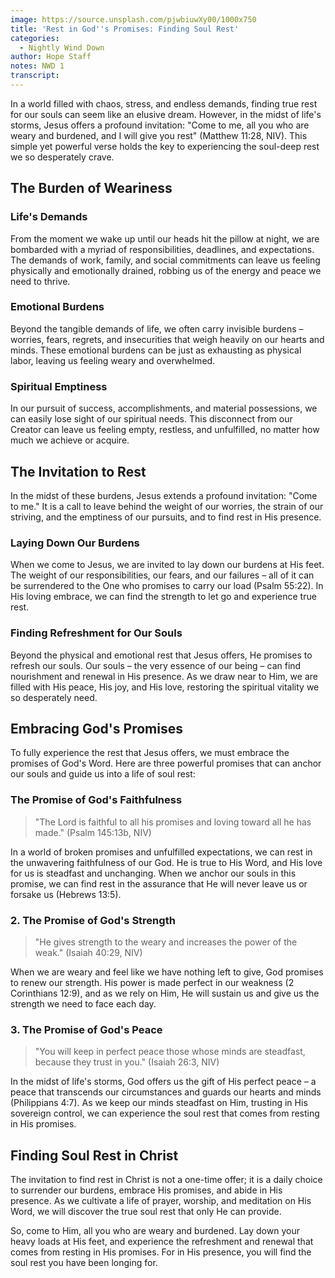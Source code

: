```yaml
---
image: https://source.unsplash.com/pjwbiuwXy00/1000x750
title: 'Rest in God''s Promises: Finding Soul Rest'
categories:
  - Nightly Wind Down
author: Hope Staff
notes: NWD 1
transcript:
---
```

In a world filled with chaos, stress, and endless demands, finding true rest for our souls can seem like an elusive dream. However, in the midst of life's storms, Jesus offers a profound invitation: "Come to me, all you who are weary and burdened, and I will give you rest" (Matthew 11:28, NIV). This simple yet powerful verse holds the key to experiencing the soul-deep rest we so desperately crave.

## The Burden of Weariness

### Life's Demands

From the moment we wake up until our heads hit the pillow at night, we are bombarded with a myriad of responsibilities, deadlines, and expectations. The demands of work, family, and social commitments can leave us feeling physically and emotionally drained, robbing us of the energy and peace we need to thrive.

### Emotional Burdens

Beyond the tangible demands of life, we often carry invisible burdens – worries, fears, regrets, and insecurities that weigh heavily on our hearts and minds. These emotional burdens can be just as exhausting as physical labor, leaving us feeling weary and overwhelmed.

### Spiritual Emptiness

In our pursuit of success, accomplishments, and material possessions, we can easily lose sight of our spiritual needs. This disconnect from our Creator can leave us feeling empty, restless, and unfulfilled, no matter how much we achieve or acquire.

## The Invitation to Rest

In the midst of these burdens, Jesus extends a profound invitation: "Come to me." It is a call to leave behind the weight of our worries, the strain of our striving, and the emptiness of our pursuits, and to find rest in His presence.

### Laying Down Our Burdens

When we come to Jesus, we are invited to lay down our burdens at His feet. The weight of our responsibilities, our fears, and our failures – all of it can be surrendered to the One who promises to carry our load (Psalm 55:22). In His loving embrace, we can find the strength to let go and experience true rest.

### Finding Refreshment for Our Souls

Beyond the physical and emotional rest that Jesus offers, He promises to refresh our souls. Our souls – the very essence of our being – can find nourishment and renewal in His presence. As we draw near to Him, we are filled with His peace, His joy, and His love, restoring the spiritual vitality we so desperately need.

## Embracing God's Promises

To fully experience the rest that Jesus offers, we must embrace the promises of God's Word. Here are three powerful promises that can anchor our souls and guide us into a life of soul rest:

### The Promise of God's Faithfulness

> "The Lord is faithful to all his promises and loving toward all he has made." (Psalm 145:13b, NIV)

In a world of broken promises and unfulfilled expectations, we can rest in the unwavering faithfulness of our God. He is true to His Word, and His love for us is steadfast and unchanging. When we anchor our souls in this promise, we can find rest in the assurance that He will never leave us or forsake us (Hebrews 13:5).

### 2\. The Promise of God's Strength

> "He gives strength to the weary and increases the power of the weak." (Isaiah 40:29, NIV)

When we are weary and feel like we have nothing left to give, God promises to renew our strength. His power is made perfect in our weakness (2 Corinthians 12:9), and as we rely on Him, He will sustain us and give us the strength we need to face each day.

### 3\. The Promise of God's Peace

> "You will keep in perfect peace those whose minds are steadfast, because they trust in you." (Isaiah 26:3, NIV)

In the midst of life's storms, God offers us the gift of His perfect peace – a peace that transcends our circumstances and guards our hearts and minds (Philippians 4:7). As we keep our minds steadfast on Him, trusting in His sovereign control, we can experience the soul rest that comes from resting in His promises.

## Finding Soul Rest in Christ

The invitation to find rest in Christ is not a one-time offer; it is a daily choice to surrender our burdens, embrace His promises, and abide in His presence. As we cultivate a life of prayer, worship, and meditation on His Word, we will discover the true soul rest that only He can provide.

So, come to Him, all you who are weary and burdened. Lay down your heavy loads at His feet, and experience the refreshment and renewal that comes from resting in His promises. For in His presence, you will find the soul rest you have been longing for.